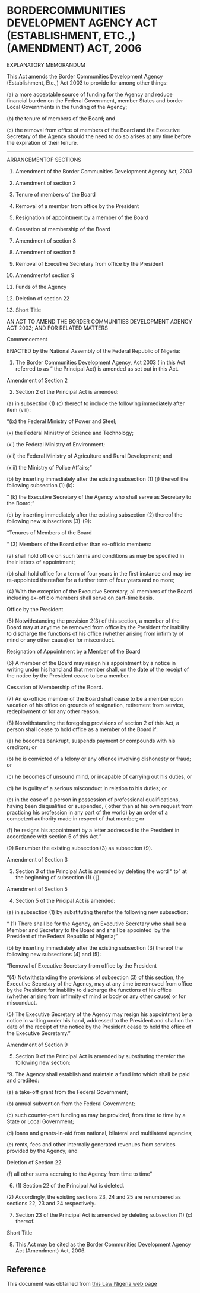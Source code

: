 # BORDERCOMMUNITIES DEVELOPMENT AGENCY ACT (ESTABLISHMENT, ETC.,) (AMENDMENT) ACT, 2006

EXPLANATORY MEMORANDUM

This Act amends the Border Communities Development Agency (Establishment, Etc.,) Act 2003 to provide for among other things:

(a) a more acceptable source of funding for the Agency and reduce financial burden on the Federal Government, member States and border Local Governments in the funding of the Agency;

(b) the tenure of members of the Board; and

(c) the removal from office of members of the Board and the Executive Secretary of the Agency should the need to do so arises at any time before the expiration of their tenure.

___________

ARRANGEMENTOF SECTIONS

1. Amendment of the Border Communities Development Agency Act, 2003

2. Amendment of section 2

3. Tenure of members of the Board

4. Removal of a member from office by the President

5. Resignation of appointment by a member of the Board

6. Cessation of membership of the Board

7. Amendment of section 3

8. Amendment of section 5

9. Removal of Executive Secretary from office by the President

10. Amendmentof section 9

11. Funds of the Agency

12. Deletion of section 22

13. Short Title

AN ACT TO AMEND THE BORDER COMMUNITIES DEVELOPMENT AGENCY ACT 2003; AND FOR RELATED MATTERS

Commencement

ENACTED by the National Assembly of the Federal Republic of Nigeria:

1. The Border Communities Development Agency, Act 2003 ( in this Act referred to as “ the Principal Act) is amended as set out in this Act.

Amendment of Section 2

2. Section 2 of the Principal Act is amended:

(a) in subsection (1) (c) thereof to include the following immediately after item (viii):

“(ix) the Federal Ministry of Power and Steel;

(x) the Federal Ministry of Science and Technology;

(xi) the Federal Ministry of Environment;

(xii) the Federal Ministry of Agriculture and Rural Development; and

(xiii) the Ministry of Police Affairs;”

(b) by inserting immediately after the existing subsection (1) (j) thereof the following subsection (1) (k):

“ (k) the Executive Secretary of the Agency who shall serve as Secretary to the Board;”

(c) by inserting immediately after the existing subsection (2) thereof the following new subsections (3)-(9):

“Tenures of Members of the Board

“ (3) Members of the Board other than ex-officio members:

(a) shall hold office on such terms and conditions as may be specified in their letters of appointment;

(b) shall hold office for a term of four years in the first instance and may be re-appointed thereafter for a further term of four years and no more;

(4) With the exception of the Executive Secretary, all members of the Board including ex-officio members shall serve on part-time basis.

Office by the President

(5) Notwithstanding the provision 2(3) of this section, a member of the Board may at anytime be removed from office by the President for inability to discharge the functions of his office (whether arising from infirmity of mind or any other cause) or for misconduct.

Resignation of Appointment by a Member of the Board

(6) A member of the Board may resign his appointment by a notice in writing under his hand and that member shall, on the date of the receipt of the notice by the President cease to be a member.

Cessation of Membership of the Board.

(7) An ex-officio member of the Board shall cease to be a member upon vacation of his office on grounds of resignation, retirement from service, redeployment or for any other reason.

(8) Notwithstanding the foregoing provisions of section 2 of this Act, a person shall cease to hold office as a member of the Board if:

(a) he becomes bankrupt, suspends payment or compounds with his creditors; or

(b) he is convicted of a felony or any offence involving dishonesty or fraud; or

(c) he becomes of unsound mind, or incapable of carrying out his duties, or

(d) he is guilty of a serious misconduct in relation to his duties; or

(e) in the case of a person in possession of professional qualifications, having been disqualified or suspended, ( other than at his own request from practicing his profession in any part of the world) by an order of a competent authority made in respect of that member; or

(f) he resigns his appointment by a letter addressed to the President in accordance with section 5 of this Act.”

(9) Renumber the existing subsection (3) as subsection (9).

Amendment of Section 3

3. Section 3 of the Principal Act is amended by deleting the word “ to” at the beginning of subsection (1) ( j).

Amendment of Section 5

4. Section 5 of the Pricipal Act is amended:

(a) in subsection (1) by substituting therefor the following new subsection:

“ (1) There shall be for the Agency, an Executive Secretary who shall be a Member and Secretary to the Board and shall be appointed  by the President of the Federal Republic of Nigeria;”

(b) by inserting immediately after the existing subsection (3) thereof the following new subsections (4) and (5):

“Removal of Executive Secretary from office by the President

“(4) Notwithstanding the provisions of subsection (3) of this section, the Executive Secretary of the Agency, may at any time be removed from office by the President for inability to discharge the functions of his office (whether arising from infirmity of mind or body or any other cause) or for misconduct.

(5) The Executive Secretary of the Agency may resign his appointment by a notice in writing under his hand, addressed to the President and shall on the date of the receipt of the notice by the President cease to hold the office of the Executive Secretarry.”

Amendment of Section 9

5. Section 9 of the Principal Act is amended by substituting therefor the following new section:

“9. The Agency shall establish and maintain a fund into which shall be paid and credited:

(a) a take-off grant from the Federal Government;

(b) annual subvention from the Federal Government;

(c) such counter-part funding as may be provided, from time to time by a State or Local Government;

(d) loans and grants-in-aid from national, bilateral and multilateral agencies;

(e) rents, fees and other internally generated revenues from services provided by the Agency; and

Deletion of Section 22

(f) all other sums accruing to the Agency from time to time”

6. (1) Section 22 of the Principal Act is deleted.

(2) Accordingly, the existing sections 23, 24 and 25 are renumbered as sections 22, 23 and 24 respectively.

7. Section 23 of the Principal Act is amended by deleting subsection (1) (c) thereof.

Short Title

8. This Act may be cited as the Border Communities Development Agency Act (Amendment) Act, 2006.

## Reference

This document was obtained from [this Law Nigeria web page](http://www.lawnigeria.com/LFN/B/Border-Communities-Development-Agency%28Amendant%29Act.php)
